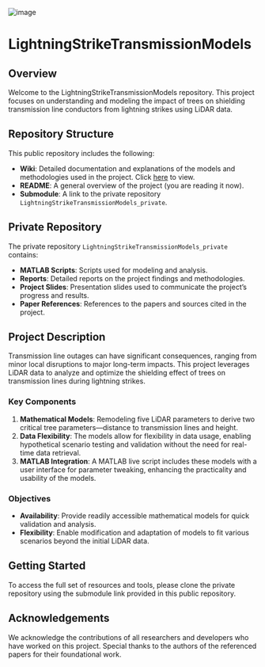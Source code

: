 ![image](https://github.com/EngrIbrahimAdnan/LightningStrikeTransmissionModels/assets/123921774/b8862963-739e-4be4-a4fd-b43d4ad5c1ad)

# LightningStrikeTransmissionModels

## Overview
Welcome to the LightningStrikeTransmissionModels repository. This project focuses on understanding and modeling the impact of trees on shielding transmission line conductors from lightning strikes using LiDAR data.

## Repository Structure
This public repository includes the following:
- **Wiki**: Detailed documentation and explanations of the models and methodologies used in the project. Click [here](https://github.com/EngrIbrahimAdnan/LightningStrikeTransmissionModels/wiki/Lightning-Strike-Transmission-Mathematical-Models-%7C-Home) to view.
- **README**: A general overview of the project (you are reading it now).
- **Submodule**: A link to the private repository `LightningStrikeTransmissionModels_private`.

## Private Repository
The private repository `LightningStrikeTransmissionModels_private` contains:
- **MATLAB Scripts**: Scripts used for modeling and analysis.
- **Reports**: Detailed reports on the project findings and methodologies.
- **Project Slides**: Presentation slides used to communicate the project’s progress and results.
- **Paper References**: References to the papers and sources cited in the project.

## Project Description
Transmission line outages can have significant consequences, ranging from minor local disruptions to major long-term impacts. This project leverages LiDAR data to analyze and optimize the shielding effect of trees on transmission lines during lightning strikes.

### Key Components
1. **Mathematical Models**: Remodeling five LiDAR parameters to derive two critical tree parameters—distance to transmission lines and height.
2. **Data Flexibility**: The models allow for flexibility in data usage, enabling hypothetical scenario testing and validation without the need for real-time data retrieval.
3. **MATLAB Integration**: A MATLAB live script includes these models with a user interface for parameter tweaking, enhancing the practicality and usability of the models.

### Objectives
- **Availability**: Provide readily accessible mathematical models for quick validation and analysis.
- **Flexibility**: Enable modification and adaptation of models to fit various scenarios beyond the initial LiDAR data.

## Getting Started
To access the full set of resources and tools, please clone the private repository using the submodule link provided in this public repository.

## Acknowledgements
We acknowledge the contributions of all researchers and developers who have worked on this project. Special thanks to the authors of the referenced papers for their foundational work.
